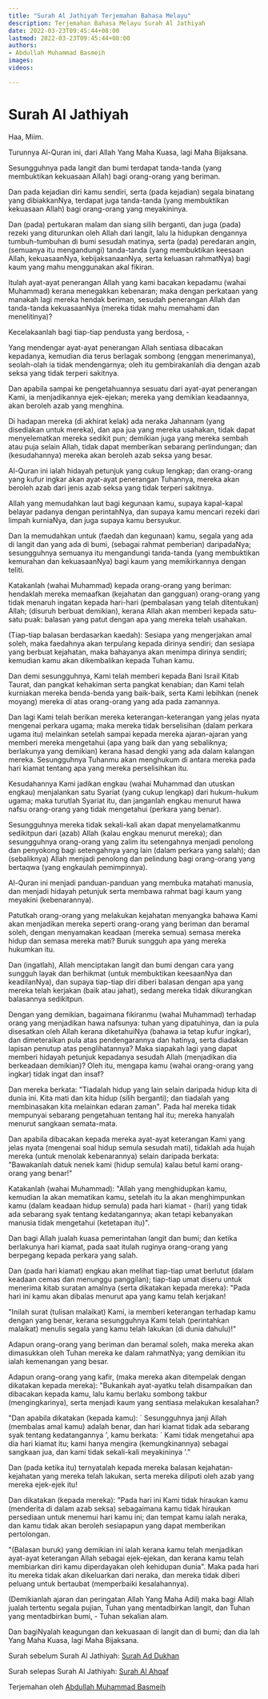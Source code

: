 ```yaml
---
title: "Surah Al Jathiyah Terjemahan Bahasa Melayu"
description: Terjemahan Bahasa Melayu Surah Al Jathiyah
date: 2022-03-23T09:45:44+08:00
lastmod: 2022-03-23T09:45:44+08:00
authors:
- Abdullah Muhammad Basmeih
images:
videos:

---
```


# Surah Al Jathiyah

<p class='atq' id="1">Haa, Miim.</p>
<p class='atq' id="2">Turunnya Al-Quran ini, dari Allah Yang Maha Kuasa, lagi Maha Bijaksana.</p>
<p class='atq' id="3">Sesungguhnya pada langit dan bumi terdapat tanda-tanda (yang membuktikan kekuasaan Allah) bagi orang-orang yang beriman.</p>
<p class='atq' id="4">Dan pada kejadian diri kamu sendiri, serta (pada kejadian) segala binatang yang dibiakkanNya, terdapat juga tanda-tanda (yang membuktikan kekuasaan Allah) bagi orang-orang yang meyakininya.</p>
<p class='atq' id="5">Dan (pada) pertukaran malam dan siang silih berganti, dan juga (pada) rezeki yang diturunkan oleh Allah dari langit, lalu Ia hidupkan dengannya tumbuh-tumbuhan di bumi sesudah matinya, serta (pada) peredaran angin, (semuanya itu mengandungi) tanda-tanda (yang membuktikan keesaan Allah, kekuasaanNya, kebijaksanaanNya, serta keluasan rahmatNya) bagi kaum yang mahu menggunakan akal fikiran.</p>
<p class='atq' id="6">Itulah ayat-ayat penerangan Allah yang kami bacakan kepadamu (wahai Muhammad) kerana menegakkan kebenaran; maka dengan perkataan yang manakah lagi mereka hendak beriman, sesudah penerangan Allah dan tanda-tanda kekuasaanNya (mereka tidak mahu memahami dan menelitinya)?</p>
<p class='atq' id="7">Kecelakaanlah bagi tiap-tiap pendusta yang berdosa, -</p>
<p class='atq' id="8">Yang mendengar ayat-ayat penerangan Allah sentiasa dibacakan kepadanya, kemudian dia terus berlagak sombong (enggan menerimanya), seolah-olah ia tidak mendengarnya; oleh itu gembirakanlah dia dengan azab seksa yang tidak terperi sakitnya.</p>
<p class='atq' id="9">Dan apabila sampai ke pengetahuannya sesuatu dari ayat-ayat penerangan Kami, ia menjadikannya ejek-ejekan; mereka yang demikian keadaannya, akan beroleh azab yang menghina.</p>
<p class='atq' id="10">Di hadapan mereka (di akhirat kelak) ada neraka Jahannam (yang disediakan untuk mereka), dan apa jua yang mereka usahakan, tidak dapat menyelematkan mereka sedikit pun; demikian juga yang mereka sembah atau puja selain Allah, tidak dapat memberikan sebarang perlindungan; dan (kesudahannya) mereka akan beroleh azab seksa yang besar.</p>
<p class='atq' id="11">Al-Quran ini ialah hidayah petunjuk yang cukup lengkap; dan orang-orang yang kufur ingkar akan ayat-ayat penerangan Tuhannya, mereka akan beroleh azab dari jenis azab seksa yang tidak terperi sakitnya.</p>
<p class='atq' id="12">Allah yang memudahkan laut bagi kegunaan kamu, supaya kapal-kapal belayar padanya dengan perintahNya, dan supaya kamu mencari rezeki dari limpah kurniaNya, dan juga supaya kamu bersyukur.</p>
<p class='atq' id="13">Dan Ia memudahkan untuk (faedah dan kegunaan) kamu, segala yang ada di langit dan yang ada di bumi, (sebagai rahmat pemberian) daripadaNya; sesungguhnya semuanya itu mengandungi tanda-tanda (yang membuktikan kemurahan dan kekuasaanNya) bagi kaum yang memikirkannya dengan teliti.</p>
<p class='atq' id="14">Katakanlah (wahai Muhammad) kepada orang-orang yang beriman: hendaklah mereka memaafkan (kejahatan dan gangguan) orang-orang yang tidak menaruh ingatan kepada hari-hari (pembalasan yang telah ditentukan) Allah; (disuruh berbuat demikian), kerana Allah akan memberi kepada satu-satu puak: balasan yang patut dengan apa yang mereka telah usahakan.</p>
<p class='atq' id="15">(Tiap-tiap balasan berdasarkan kaedah): Sesiapa yang mengerjakan amal soleh, maka faedahnya akan terpulang kepada dirinya sendiri; dan sesiapa yang berbuat kejahatan, maka bahayanya akan menimpa dirinya sendiri; kemudian kamu akan dikembalikan kepada Tuhan kamu.</p>
<p class='atq' id="16">Dan demi sesungguhnya, Kami telah memberi kepada Bani Israil Kitab Taurat, dan pangkat kehakiman serta pangkat kenabian; dan Kami telah kurniakan mereka benda-benda yang baik-baik, serta Kami lebihkan (nenek moyang) mereka di atas orang-orang yang ada pada zamannya.</p>
<p class='atq' id="17">Dan lagi Kami telah berikan mereka keterangan-keterangan yang jelas nyata mengenai perkara ugama; maka mereka tidak berselisihan (dalam perkara ugama itu) melainkan setelah sampai kepada mereka ajaran-ajaran yang memberi mereka mengetahui (apa yang baik dan yang sebaliknya; berlakunya yang demikian) kerana hasad dengki yang ada dalam kalangan mereka. Sesungguhnya Tuhanmu akan menghukum di antara mereka pada hari kiamat tentang apa yang mereka perselisihkan itu.</p>
<p class='atq' id="18">Kesudahannya Kami jadikan engkau (wahai Muhammad dan utuskan engkau) menjalankan satu Syariat (yang cukup lengkap) dari hukum-hukum ugama; maka turutlah Syariat itu, dan janganlah engkau menurut hawa nafsu orang-orang yang tidak mengetahui (perkara yang benar).</p>
<p class='atq' id="19">Sesungguhnya mereka tidak sekali-kali akan dapat menyelamatkanmu sedikitpun dari (azab) Allah (kalau engkau menurut mereka); dan sesungguhnya orang-orang yang zalim itu setengahnya menjadi penolong dan penyokong bagi setengahnya yang lain (dalam perkara yang salah); dan (sebaliknya) Allah menjadi penolong dan pelindung bagi orang-orang yang bertaqwa (yang engkaulah pemimpinnya).</p>
<p class='atq' id="20">Al-Quran ini menjadi panduan-panduan yang membuka matahati manusia, dan menjadi hidayah petunjuk serta membawa rahmat bagi kaum yang meyakini (kebenarannya).</p>
<p class='atq' id="21">Patutkah orang-orang yang melakukan kejahatan menyangka bahawa Kami akan menjadikan mereka seperti orang-orang yang beriman dan beramal soleh, dengan menyamakan keadaan (mereka semua) semasa mereka hidup dan semasa mereka mati? Buruk sungguh apa yang mereka hukumkan itu.</p>
<p class='atq' id="22">Dan (ingatlah), Allah menciptakan langit dan bumi dengan cara yang sungguh layak dan berhikmat (untuk membuktikan keesaanNya dan keadilanNya), dan supaya tiap-tiap diri diberi balasan dengan apa yang mereka telah kerjakan (baik atau jahat), sedang mereka tidak dikurangkan balasannya sedikitpun.</p>
<p class='atq' id="23">Dengan yang demikian, bagaimana fikiranmu (wahai Muhammad) terhadap orang yang menjadikan hawa nafsunya: tuhan yang dipatuhinya, dan ia pula disesatkan oleh Allah kerana diketahuiNya (bahawa ia tetap kufur ingkar), dan dimeteraikan pula atas pendengarannya dan hatinya, serta diadakan lapisan penutup atas penglihatannya? Maka siapakah lagi yang dapat memberi hidayah petunjuk kepadanya sesudah Allah (menjadikan dia berkeadaan demikian)? Oleh itu, mengapa kamu (wahai orang-orang yang ingkar) tidak ingat dan insaf?</p>
<p class='atq' id="24">Dan mereka berkata: "Tiadalah hidup yang lain selain daripada hidup kita di dunia ini. Kita mati dan kita hidup (silih berganti); dan tiadalah yang membinasakan kita melainkan edaran zaman". Pada hal mereka tidak mempunyai sebarang pengetahuan tentang hal itu; mereka hanyalah menurut sangkaan semata-mata.</p>
<p class='atq' id="25">Dan apabila dibacakan kepada mereka ayat-ayat keterangan Kami yang jelas nyata (mengenai soal hidup semula sesudah mati), tidaklah ada hujah mereka (untuk menolak kebenarannya) selain daripada berkata: "Bawakanlah datuk nenek kami (hidup semula) kalau betul kami orang-orang yang benar!"</p>
<p class='atq' id="26">Katakanlah (wahai Muhammad): "Allah yang menghidupkan kamu, kemudian Ia akan mematikan kamu, setelah itu Ia akan menghimpunkan kamu (dalam keadaan hidup semula) pada hari kiamat - (hari) yang tidak ada sebarang syak tentang kedatangannya; akan tetapi kebanyakan manusia tidak mengetahui (ketetapan itu)".</p>
<p class='atq' id="27">Dan bagi Allah jualah kuasa pemerintahan langit dan bumi; dan ketika berlakunya hari kiamat, pada saat itulah ruginya orang-orang yang berpegang kepada perkara yang salah.</p>
<p class='atq' id="28">Dan (pada hari kiamat) engkau akan melihat tiap-tiap umat berlutut (dalam keadaan cemas dan menunggu panggilan); tiap-tiap umat diseru untuk menerima kitab suratan amalnya (serta dikatakan kepada mereka): "Pada hari ini kamu akan dibalas menurut apa yang kamu telah kerjakan!</p>
<p class='atq' id="29">"Inilah surat (tulisan malaikat) Kami, ia memberi keterangan terhadap kamu dengan yang benar, kerana sesungguhnya Kami telah (perintahkan malaikat) menulis segala yang kamu telah lakukan (di dunia dahulu)!"</p>
<p class='atq' id="30">Adapun orang-orang yang beriman dan beramal soleh, maka mereka akan dimasukkan oleh Tuhan mereka ke dalam rahmatNya; yang demikian itu ialah kemenangan yang besar.</p>
<p class='atq' id="31">Adapun orang-orang yang kafir, (maka mereka akan ditempelak dengan dikatakan kepada mereka): "Bukankah ayat-ayatku telah disampaikan dan dibacakan kepada kamu, lalu kamu berlaku sombong takbur (mengingkarinya), serta menjadi kaum yang sentiasa melakukan kesalahan?</p>
<p class='atq' id="32">"Dan apabila dikatakan (kepada kamu): ` Sesungguhnya janji Allah (membalas amal kamu) adalah benar, dan hari kiamat tidak ada sebarang syak tentang kedatangannya ', kamu berkata: ` Kami tidak mengetahui apa dia hari kiamat itu; kami hanya mengira (kemungkinannya) sebagai sangkaan jua, dan kami tidak sekali-kali meyakininya '."</p>
<p class='atq' id="33">Dan (pada ketika itu) ternyatalah kepada mereka balasan kejahatan-kejahatan yang mereka telah lakukan, serta mereka diliputi oleh azab yang mereka ejek-ejek itu!</p>
<p class='atq' id="34">Dan dikatakan (kepada mereka): "Pada hari ini Kami tidak hiraukan kamu (menderita di dalam azab seksa) sebagaimana kamu tidak hiraukan persediaan untuk menemui hari kamu ini; dan tempat kamu ialah neraka, dan kamu tidak akan beroleh sesiapapun yang dapat memberikan pertolongan.</p>
<p class='atq' id="35">"(Balasan buruk) yang demikian ini ialah kerana kamu telah menjadikan ayat-ayat keterangan Allah sebagai ejek-ejekan, dan kerana kamu telah membiarkan diri kamu diperdayakan oleh kehidupan dunia". Maka pada hari itu mereka tidak akan dikeluarkan dari neraka, dan mereka tidak diberi peluang untuk bertaubat (memperbaiki kesalahannya).</p>
<p class='atq' id="36">(Demikianlah ajaran dan peringatan Allah Yang Maha Adil) maka bagi Allah jualah tertentu segala pujian, Tuhan yang mentadbirkan langit, dan Tuhan yang mentadbirkan bumi, - Tuhan sekalian alam.</p>
<p class='atq' id="37">Dan bagiNyalah keagungan dan kekuasaan di langit dan di bumi; dan dia lah Yang Maha Kuasa, lagi Maha Bijaksana.</p>

Surah sebelum Surah Al Jathiyah: [Surah Ad Dukhan](/al-quran/surah-ad-dukhan-terjemahan-bahasa-melayu/)

Surah selepas Surah Al Jathiyah: [Surah Al Ahqaf](/al-quran/surah-al-ahqaf-terjemahan-bahasa-melayu/)

Terjemahan oleh [Abdullah Muhammad Basmeih](/authors/abdullah-muhammad-basmeih/)